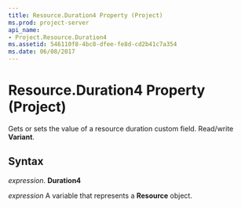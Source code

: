 ```yaml
---
title: Resource.Duration4 Property (Project)
ms.prod: project-server
api_name:
- Project.Resource.Duration4
ms.assetid: 546110f8-4bc8-dfee-fe8d-cd2b41c7a354
ms.date: 06/08/2017
---
```



# Resource.Duration4 Property (Project)

 Gets or sets the value of a resource duration custom field. Read/write **Variant**.


## Syntax

 _expression_. **Duration4**

 _expression_ A variable that represents a **Resource** object.


